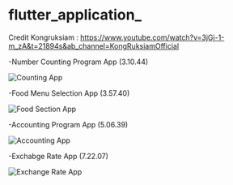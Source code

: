 # flutter_application_

Credit Kongruksiam : https://www.youtube.com/watch?v=3jGj-1-m_zA&t=21894s&ab_channel=KongRuksiamOfficial

-Number Counting Program App (3.10.44)

![Counting App](https://user-images.githubusercontent.com/100192085/170450659-0e86e7cc-de3d-48b6-8787-5134cff8a047.jpg)


-Food Menu Selection App (3.57.40) 

![Food Section App](https://user-images.githubusercontent.com/100192085/170452031-b1052f78-1593-44f9-afa0-fedbc3a57bd5.jpg)


-Accounting Program App (5.06.39)

![Accounting App](https://user-images.githubusercontent.com/100192085/170452725-a9bbe647-7a99-4a18-9eec-a3b9e71b3af1.jpg)


-Exchabge Rate App (7.22.07)

![Exchange Rate App](https://user-images.githubusercontent.com/100192085/170453082-48066a52-3e78-4cc0-b51b-3276d8d8f554.jpg)
